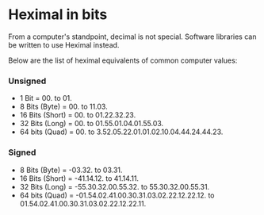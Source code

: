 # Heximal in bits

From a computer's standpoint, decimal is not special. Software libraries can be written to use Heximal instead.

Below are the list of heximal equivalents of common computer values:

### Unsigned

* 1 Bit = 00. to 01.
* 8 Bits (Byte) = 00. to 11.03.
* 16 Bits (Short) = 00. to 01.22.32.23.
* 32 Bits (Long) = 00. to 01.55.01.04.01.55.03.
* 64 bits (Quad) = 00. to 3.52.05.22.01.01.02.10.04.44.24.44.23.

### Signed

* 8 Bits (Byte) = -03.32. to 03.31.
* 16 Bits (Short) = -41.14.12. to 41.14.11.
* 32 Bits (Long) = -55.30.32.00.55.32. to 55.30.32.00.55.31.
* 64 bits (Quad) = -01.54.02.41.00.30.31.03.02.22.12.22.12. to 01.54.02.41.00.30.31.03.02.22.12.22.11.
